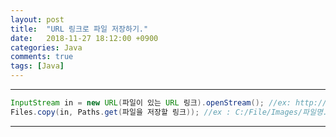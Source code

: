 ```yaml
---
layout: post
title:  "URL 링크로 파일 저장하기."
date:   2018-11-27 18:12:00 +0900
categories: Java
comments: true
tags: [Java]
---
```


---


```java
InputStream in = new URL(파일이 있는 URL 링크).openStream(); //ex: http://jmlim.github.io/public/img/imageofhanaumabay.jpg
Files.copy(in, Paths.get(파일을 저장할 링크)); //ex : C:/File/Images/파일명.jpg
```


[jekyll-docs]: https://jekyllrb.com/docs/home
[jekyll-gh]:   https://github.com/jekyll/jekyll
[jekyll-talk]: https://talk.jekyllrb.com/
---
